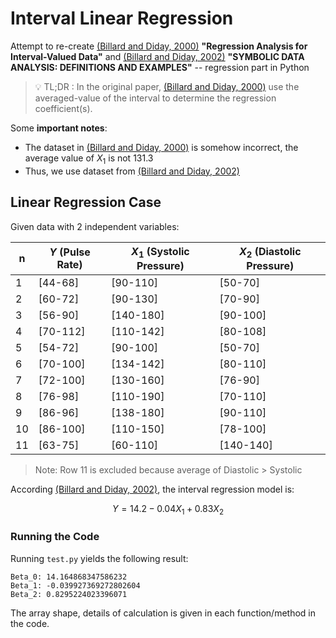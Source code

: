 # Interval Linear Regression

Attempt to re-create [(Billard and Diday, 2000)](https://link.springer.com/chapter/10.1007/978-3-642-59789-3_58) **"Regression Analysis for Interval-Valued Data"** and [(Billard and Diday, 2002)](https://www.stat.uga.edu/sites/default/files/images/Symbolic%20Data%20Analysis.pdf) **"SYMBOLIC DATA ANALYSIS: DEFINITIONS AND EXAMPLES"** -- regression part in Python

> :bulb: TL;DR : In the original paper, [(Billard and Diday, 2000)](https://link.springer.com/chapter/10.1007/978-3-642-59789-3_58) use the averaged-value of the interval to determine the regression coefficient(s).

Some **important notes**:
* The dataset in [(Billard and Diday, 2000)](https://link.springer.com/chapter/10.1007/978-3-642-59789-3_58) is somehow incorrect, the average value of $X_1$ is not 131.3
* Thus, we use dataset from [(Billard and Diday, 2002)](https://www.stat.uga.edu/sites/default/files/images/Symbolic%20Data%20Analysis.pdf)

## Linear Regression Case
Given data with 2 independent variables:

| n | $Y$ (Pulse Rate)| $X_1$ (Systolic Pressure)| $X_2$ (Diastolic Pressure)|
|---|---------|-----------|----------|
| 1 | [44-68] | [90-110]  | [50-70]  |
| 2 | [60-72] | [90-130]  | [70-90]  |
| 3 | [56-90] | [140-180] | [90-100] |
| 4 | [70-112]| [110-142] | [80-108] |
| 5 | [54-72] | [90-100]  | [50-70]  |
| 6 | [70-100]| [134-142] | [80-110] |
| 7 | [72-100]| [130-160] | [76-90]  |
| 8 | [76-98] | [110-190] | [70-110] |
| 9 | [86-96] | [138-180] | [90-110] |
| 10| [86-100]| [110-150] | [78-100] |
| 11| [63-75] | [60-110]  | [140-140]|

> Note: Row 11 is excluded because average of Diastolic $>$ Systolic

According [(Billard and Diday, 2002)](https://www.stat.uga.edu/sites/default/files/images/Symbolic%20Data%20Analysis.pdf), the interval regression model is:

$$
Y = 14.2 - 0.04 X_1 + 0.83 X_2
$$

### Running the Code

Running `test.py` yields the following result:

```
Beta_0: 14.164868347586232
Beta_1: -0.039927369272802604
Beta_2: 0.8295224023396071
```

The array shape, details of calculation is given in each function/method in the code.